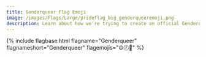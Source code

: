 ```yaml
---
title: Genderqueer Flag Emoji
image: /images/Flags/Large/prideflag_big_genderqueeremoji.png
description: Learn about how we're trying to create an official Genderqueer Flag Emoji!
---
```


{% include flagbase.html flagname="Genderqueer" flagnameshort="Genderqueer" flagemojis="☮🕖🌵" %}
